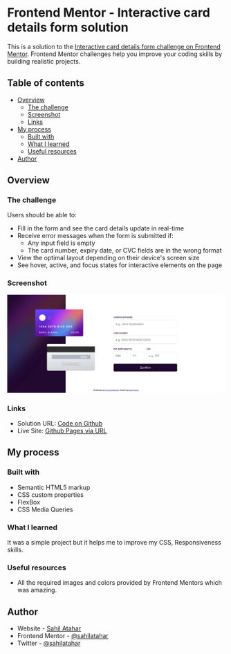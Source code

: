 # Frontend Mentor - Interactive card details form solution

This is a solution to the [Interactive card details form challenge on Frontend Mentor](https://www.frontendmentor.io/challenges/interactive-card-details-form-XpS8cKZDWw). Frontend Mentor challenges help you improve your coding skills by building realistic projects.

## Table of contents

- [Overview](#overview)
  - [The challenge](#the-challenge)
  - [Screenshot](#screenshot)
  - [Links](#links)
- [My process](#my-process)
  - [Built with](#built-with)
  - [What I learned](#what-i-learned)
  - [Useful resources](#useful-resources)
- [Author](#author)

## Overview

### The challenge

Users should be able to:

- Fill in the form and see the card details update in real-time
- Receive error messages when the form is submitted if:
  - Any input field is empty
  - The card number, expiry date, or CVC fields are in the wrong format
- View the optimal layout depending on their device's screen size
- See hover, active, and focus states for interactive elements on the page

### Screenshot

![](./images/Screenshot.png)

### Links

- Solution URL: [Code on Github](https://github.com/sahilatahar/Front-End-Challenges/tree/main/interactive-card-details-form/)
- Live Site: [Github Pages via URL](https://sahilatahar.github.io/Front-End-Challenges/interactive-card-details-form/)

## My process

### Built with

- Semantic HTML5 markup
- CSS custom properties
- FlexBox
- CSS Media Queries

### What I learned

It was a simple project but it helps me to improve my CSS, Responsiveness skills.

### Useful resources

- All the required images and colors provided by Frontend Mentors which was amazing.

## Author

- Website - [Sahil Atahar](https://linktr.ee/sahilatahar)
- Frontend Mentor - [@sahilatahar](https://www.frontendmentor.io/profile/sahilatahar)
- Twitter - [@sahilatahar](https://www.twitter.com/sahilatahar)
